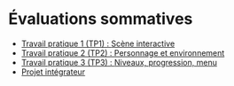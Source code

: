 # Évaluations sommatives

<!-- start-replace-subnav -->
* [Travail pratique 1 (TP1) : <!-- varexp:begin BLOC1 -->Scène interactive<!-- varexp:end -->](/03-evaluations/sommatives/01/)
* [Travail pratique 2 (TP2) : <!-- varexp:begin BLOC2 -->Personnage et environnement<!-- varexp:end -->](/03-evaluations/sommatives/02/)
* [Travail pratique 3 (TP3) : <!-- varexp:begin BLOC3 -->Niveaux, progression, menu<!-- varexp:end -->](/03-evaluations/sommatives/03/)
* [<!-- varexp:begin BLOC4 -->Projet intégrateur<!-- varexp:end -->](/03-evaluations/sommatives/04/)
<!-- end-replace-subnav -->
